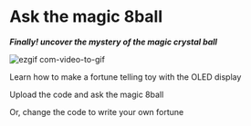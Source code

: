 # Ask the magic 8ball 

***Finally! uncover the mystery of the magic crystal ball***

![ezgif com-video-to-gif](https://user-images.githubusercontent.com/46779959/83397261-9d570280-a3fd-11ea-8bf1-917cbcba71f5.gif)

Learn how to make a fortune telling toy with the OLED display

Upload the code and ask the magic 8ball

Or, change the code to write your own fortune 


